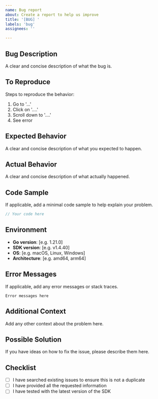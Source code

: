 ```yaml
---
name: Bug report
about: Create a report to help us improve
title: '[BUG] '
labels: 'bug'
assignees: ''

---
```


## Bug Description
A clear and concise description of what the bug is.

## To Reproduce
Steps to reproduce the behavior:
1. Go to '...'
2. Click on '....'
3. Scroll down to '....'
4. See error

## Expected Behavior
A clear and concise description of what you expected to happen.

## Actual Behavior
A clear and concise description of what actually happened.

## Code Sample
If applicable, add a minimal code sample to help explain your problem.

```go
// Your code here
```

## Environment
- **Go version**: [e.g. 1.21.0]
- **SDK version**: [e.g. v1.4.40]
- **OS**: [e.g. macOS, Linux, Windows]
- **Architecture**: [e.g. amd64, arm64]

## Error Messages
If applicable, add any error messages or stack traces.

```
Error messages here
```

## Additional Context
Add any other context about the problem here.

## Possible Solution
If you have ideas on how to fix the issue, please describe them here.

## Checklist
- [ ] I have searched existing issues to ensure this is not a duplicate
- [ ] I have provided all the requested information
- [ ] I have tested with the latest version of the SDK
